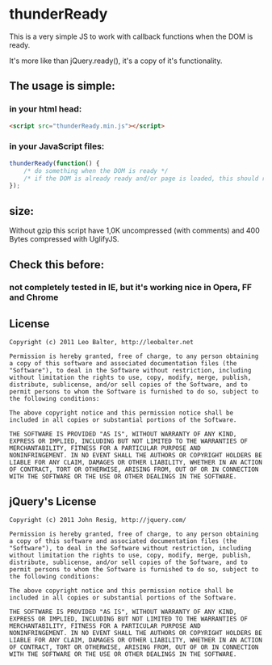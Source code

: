 # thunderReady

This is a very simple JS to work with callback functions when the DOM is ready. 

It's more like than jQuery.ready(), it's a copy of it's functionality. 

## The usage is simple:

### in your html head:
```HTML
<script src="thunderReady.min.js"></script>
```

### in your JavaScript files:
```Javascript
thunderReady(function() {
	/* do something when the DOM is ready */
	/* if the DOM is already ready and/or page is loaded, this should run too */
});
```

## size:

Without gzip this script have 1,0K uncompressed (with comments) and 400 Bytes compressed with UglifyJS.

## Check this before:

### not completely tested in IE, but it's working nice in Opera, FF and Chrome

## License

```
Copyright (c) 2011 Leo Balter, http://leobalter.net

Permission is hereby granted, free of charge, to any person obtaining
a copy of this software and associated documentation files (the
"Software"), to deal in the Software without restriction, including
without limitation the rights to use, copy, modify, merge, publish,
distribute, sublicense, and/or sell copies of the Software, and to
permit persons to whom the Software is furnished to do so, subject to
the following conditions:

The above copyright notice and this permission notice shall be
included in all copies or substantial portions of the Software.

THE SOFTWARE IS PROVIDED "AS IS", WITHOUT WARRANTY OF ANY KIND,
EXPRESS OR IMPLIED, INCLUDING BUT NOT LIMITED TO THE WARRANTIES OF
MERCHANTABILITY, FITNESS FOR A PARTICULAR PURPOSE AND
NONINFRINGEMENT. IN NO EVENT SHALL THE AUTHORS OR COPYRIGHT HOLDERS BE
LIABLE FOR ANY CLAIM, DAMAGES OR OTHER LIABILITY, WHETHER IN AN ACTION
OF CONTRACT, TORT OR OTHERWISE, ARISING FROM, OUT OF OR IN CONNECTION
WITH THE SOFTWARE OR THE USE OR OTHER DEALINGS IN THE SOFTWARE.
```

## jQuery's License

```
Copyright (c) 2011 John Resig, http://jquery.com/

Permission is hereby granted, free of charge, to any person obtaining
a copy of this software and associated documentation files (the
"Software"), to deal in the Software without restriction, including
without limitation the rights to use, copy, modify, merge, publish,
distribute, sublicense, and/or sell copies of the Software, and to
permit persons to whom the Software is furnished to do so, subject to
the following conditions:

The above copyright notice and this permission notice shall be
included in all copies or substantial portions of the Software.

THE SOFTWARE IS PROVIDED "AS IS", WITHOUT WARRANTY OF ANY KIND,
EXPRESS OR IMPLIED, INCLUDING BUT NOT LIMITED TO THE WARRANTIES OF
MERCHANTABILITY, FITNESS FOR A PARTICULAR PURPOSE AND
NONINFRINGEMENT. IN NO EVENT SHALL THE AUTHORS OR COPYRIGHT HOLDERS BE
LIABLE FOR ANY CLAIM, DAMAGES OR OTHER LIABILITY, WHETHER IN AN ACTION
OF CONTRACT, TORT OR OTHERWISE, ARISING FROM, OUT OF OR IN CONNECTION
WITH THE SOFTWARE OR THE USE OR OTHER DEALINGS IN THE SOFTWARE.
```
